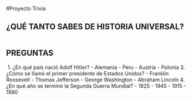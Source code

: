 #Proyecto Trivia
## ¿QUÉ TANTO SABES DE HISTORIA UNIVERSAL?

<img src="https://es.seaicons.com/wp-content/uploads/2016/07/Globe-Connected-icon.png" alt=""> 
  
  
  ## PREGUNTAS
<img src="https://pbs.twimg.com/profile_images/600831927042510848/oe1zjCC8_400x400.jpg" alt="" >
1. ¿En qué país nació Adolf Hitler?
- Alemania
- Peru
- Austria
- Polonia 
3. ¿Cómo se llamó el primer presidente de Estados Unidos?
- Franklin Roosevelt
- Thomas Jefferson
- George Washington
- Abraham Lincoln
4. ¿En qué año se terminó la Segunda Guerra Mundial?
- 1825
- 1945
- 1915
- 1980

